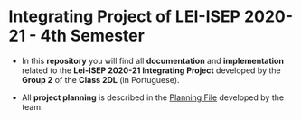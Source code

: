 # Integrating Project of LEI-ISEP 2020-21 - 4th Semester

* In this **repository** you will find all **documentation**  and **implementation** related to the **Lei-ISEP 2020-21 Integrating Project** developed by the **Group 2** of the **Class 2DL** (in Portuguese).

* All **project planning** is described in the [Planning File](https://github.com/GJordao12/ISEP-LAPR4/blob/main/lei20_21_s4_2dl_02/docs/Planeamento/Planeamento.md) developed by the team.
